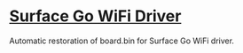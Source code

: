 [Surface Go WiFi Driver](https://medo64.com/surface-go-wifi/)
=============================================================

Automatic restoration of board.bin for Surface Go WiFi driver.
